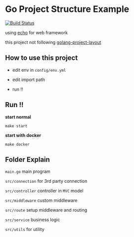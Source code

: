 # Go Project Structure Example

[![Build Status](https://travis-ci.org/koungkub/go-structure.svg?branch=master)](https://travis-ci.org/koungkub/go-structure)

using [echo](https://echo.labstack.com/) for web framework

this project not following [golang-project-layout](https://github.com/golang-standards/project-layout)

## How to use this project

- edit env in `config/env.yml`

- edit import path

- run !!

## Run !!

**start normal**

`make start`

**start with docker**

`make docker`

## Folder Explain

`main.go` main program

`src/connection` for 3rd party connection

`src/controller` controller in `MVC` model

`src/middleware` custom middleware

`src/route` setup middleware and routing

`src/service` business logic

`src/utils` for utility
